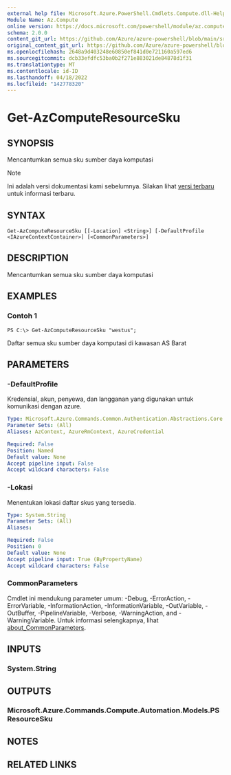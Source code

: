 ```yaml
---
external help file: Microsoft.Azure.PowerShell.Cmdlets.Compute.dll-Help.xml
Module Name: Az.Compute
online version: https://docs.microsoft.com/powershell/module/az.compute/get-azcomputeresourcesku
schema: 2.0.0
content_git_url: https://github.com/Azure/azure-powershell/blob/main/src/Compute/Compute/help/Get-AzComputeResourceSku.md
original_content_git_url: https://github.com/Azure/azure-powershell/blob/main/src/Compute/Compute/help/Get-AzComputeResourceSku.md
ms.openlocfilehash: 2648a9d403248e60850ef841d0e721160a597ed6
ms.sourcegitcommit: dcb33efdfc53ba0b2f271e883021de84878d1f31
ms.translationtype: MT
ms.contentlocale: id-ID
ms.lasthandoff: 04/18/2022
ms.locfileid: "142778320"
---
```

# Get-AzComputeResourceSku

## SYNOPSIS
Mencantumkan semua sku sumber daya komputasi

> [!NOTE]
>Ini adalah versi dokumentasi kami sebelumnya. Silakan lihat [versi terbaru](/powershell/module/az.compute/get-azcomputeresourcesku) untuk informasi terbaru.

## SYNTAX

```
Get-AzComputeResourceSku [[-Location] <String>] [-DefaultProfile <IAzureContextContainer>] [<CommonParameters>]
```

## DESCRIPTION
Mencantumkan semua sku sumber daya komputasi

## EXAMPLES

### Contoh 1
```
PS C:\> Get-AzComputeResourceSku "westus";
```

Daftar semua sku sumber daya komputasi di kawasan AS Barat

## PARAMETERS

### -DefaultProfile
Kredensial, akun, penyewa, dan langganan yang digunakan untuk komunikasi dengan azure.

```yaml
Type: Microsoft.Azure.Commands.Common.Authentication.Abstractions.Core.IAzureContextContainer
Parameter Sets: (All)
Aliases: AzContext, AzureRmContext, AzureCredential

Required: False
Position: Named
Default value: None
Accept pipeline input: False
Accept wildcard characters: False
```

### -Lokasi
Menentukan lokasi daftar skus yang tersedia.

```yaml
Type: System.String
Parameter Sets: (All)
Aliases:

Required: False
Position: 0
Default value: None
Accept pipeline input: True (ByPropertyName)
Accept wildcard characters: False
```

### CommonParameters
Cmdlet ini mendukung parameter umum: -Debug, -ErrorAction, -ErrorVariable, -InformationAction, -InformationVariable, -OutVariable, -OutBuffer, -PipelineVariable, -Verbose, -WarningAction, and -WarningVariable. Untuk informasi selengkapnya, lihat [about_CommonParameters](http://go.microsoft.com/fwlink/?LinkID=113216).

## INPUTS

### System.String

## OUTPUTS

### Microsoft.Azure.Commands.Compute.Automation.Models.PSResourceSku

## NOTES

## RELATED LINKS
